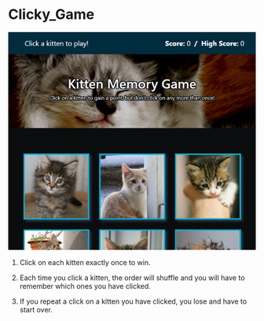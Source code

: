 # Clicky_Game

![ReadmeImage](./public/images/readme.png)

1. Click on each kitten exactly once to win.

2. Each time you click a kitten, the order will shuffle and you will have to remember which ones you have clicked.

3. If you repeat a click on a kitten you have clicked, you lose and have to start over.